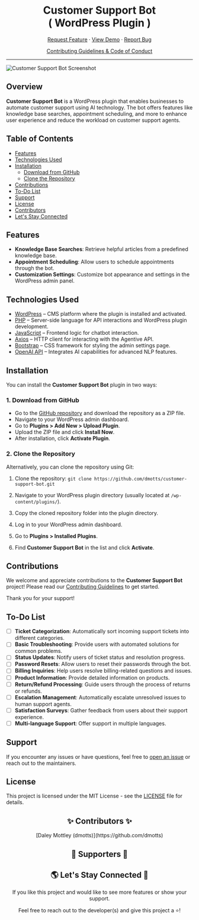 <h1 align="center">
Customer Support Bot <br> <span>( WordPress Plugin )</span>
</h1>


<p align="center">
<a href="https://github.com/dmotts/customer-support-bot/issues/new/choose">Request Feature</a>
     ·
    <a href="https://shorturl.at/AZvWp" target="blank">View Demo</a>
    ·
    <a href="https://github.com/dmotts/customer-support-bot/issues/new/choose">Report Bug</a>
 
</p>

<p align="center"><a href="https://github.com/dmotts/customer-support-bot/blob/main/READ_BEFORE_CONTRIBUTING.md">Contributing Guidelines & Code of Conduct</a></p>
 <hr>
 
![Customer Support Bot Screenshot](https://res.cloudinary.com/dzpafdvkm/image/upload/v1726858049/Portfolio/customer-support-bot-screenshot.png)


</hr>

## Overview

**Customer Support Bot** is a WordPress plugin that enables businesses to automate customer support using AI technology. The bot offers features like knowledge base searches, appointment scheduling, and more to enhance user experience and reduce the workload on customer support agents.

## Table of Contents

- [Features](#features)
- [Technologies Used](#technologies-used)
- [Installation](#installation)
  - [Download from GitHub](#1-download-from-github)
  - [Clone the Repository](#2-clone-the-repository)
- [Contributions](#contributions)
- [To-Do List](#to-do-list)
- [Support](#support)
- [License](#license)
- [Contributors](#contributors)
- [Let's Stay Connected](#lets-stay-connected)

## Features

- **Knowledge Base Searches**: Retrieve helpful articles from a predefined knowledge base.
- **Appointment Scheduling**: Allow users to schedule appointments through the bot.
- **Customization Settings**: Customize bot appearance and settings in the WordPress admin panel.

## Technologies Used

- [WordPress](https://wordpress.org/) – CMS platform where the plugin is installed and activated.
- [PHP](https://www.php.net/) – Server-side language for API interactions and WordPress plugin development.
- [JavaScript](https://developer.mozilla.org/en-US/docs/Web/JavaScript) – Frontend logic for chatbot interaction.
- [Axios](https://axios-http.com/docs/intro) – HTTP client for interacting with the Agentive API.
- [Bootstrap](https://getbootstrap.com/) – CSS framework for styling the admin settings page.
- [OpenAI API](https://beta.openai.com/docs/) – Integrates AI capabilities for advanced NLP features.

## Installation

You can install the **Customer Support Bot** plugin in two ways:

### 1. Download from GitHub

- Go to the [GitHub repository](https://github.com/dmotts/customer-support-bot) and download the repository as a ZIP file.
- Navigate to your WordPress admin dashboard.
- Go to **Plugins > Add New > Upload Plugin**.
- Upload the ZIP file and click **Install Now**.
- After installation, click **Activate Plugin**.

### 2. Clone the Repository

Alternatively, you can clone the repository using Git:

1. Clone the repository: `git clone https://github.com/dmotts/customer-support-bot.git`

2. Navigate to your WordPress plugin directory (usually located at `/wp-content/plugins/`).

3. Copy the cloned repository folder into the plugin directory.

4. Log in to your WordPress admin dashboard.

5. Go to **Plugins > Installed Plugins**.

6. Find **Customer Support Bot** in the list and click **Activate**.

## Contributions

We welcome and appreciate contributions to the **Customer Support Bot** project! Please read our [Contributing Guidelines](CONTRIBUTING.md) to get started.

Thank you for your support!

## To-Do List

- [ ] **Ticket Categorization**: Automatically sort incoming support tickets into different categories.
- [ ] **Basic Troubleshooting**: Provide users with automated solutions for common problems.
- [ ] **Status Updates**: Notify users of ticket status and resolution progress.
- [ ] **Password Resets**: Allow users to reset their passwords through the bot.
- [ ] **Billing Inquiries**: Help users resolve billing-related questions and issues.
- [ ] **Product Information**: Provide detailed information on products.
- [ ] **Return/Refund Processing**: Guide users through the process of returns or refunds.
- [ ] **Escalation Management**: Automatically escalate unresolved issues to human support agents.
- [ ] **Satisfaction Surveys**: Gather feedback from users about their support experience.
- [ ] **Multi-language Support**: Offer support in multiple languages.

## Support

If you encounter any issues or have questions, feel free to [open an issue](https://github.com/dmotts/customer-support-bot/issues/new/choose) or reach out to the maintainers.

## License

This project is licensed under the MIT License - see the [LICENSE](LICENSE) file for details.

<h2 align="center">✨ Contributors ✨ </h2>

<div align="center">
[Daley Mottley (dmotts)](https://github.com/dmotts)
</div>

<h2 align="center"> 🌟 Supporters 🌟 </h2>

<h2 align="center"> 🌎 Let's Stay Connected 🤝 </h2>

<p align="center"> If you like this project and would like to see more features or show your support.</p>
<p align="center"> Feel free to reach out to the developer(s) and give this project a ⭐!</p>


